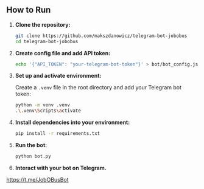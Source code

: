 ## How to Run

1. **Clone the repository:**

    ```sh
    git clone https://github.com/makszdanowicz/telegram-bot-jobobus
    cd telegram-bot-jobobus
    ```

2. **Create config file and add API token:**

    ```sh
    echo '{"API_TOKEN": "your-telegram-bot-token"}' > bot/bot_config.json
    ```

3. **Set up and activate environment:** 

    Create a `.venv` file in the root directory and add your Telegram bot token:

    ```sh
    python -m venv .venv
    .\.venv\Scripts\activate
    ```
4. **Install dependencies into your environment:**

    ```sh
    pip install -r requirements.txt
    ```

5. **Run the bot:**

    ```sh
    python bot.py
    ```

6. **Interact with your bot on Telegram.**

https://t.me/JobOBusBot
